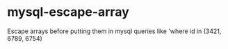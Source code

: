 # mysql-escape-array
Escape arrays before putting them in mysql queries like 'where id in (3421, 6789, 6754)
